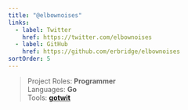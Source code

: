 ```yaml
---
title: "@elbownoises"
links:
  - label: Twitter
    href: https://twitter.com/elbownoises
  - label: GitHub
    href: https://github.com/erbridge/elbownoises
sortOrder: 5
---
```


> Project Roles: **Programmer**\
> Languages: **Go**\
> Tools: **[gotwit](/tools/gotwit)**
